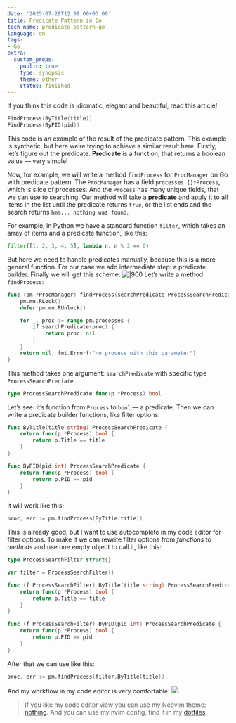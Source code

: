 ```yaml
---
date: '2025-07-29T12:09:00+03:00'
title: Predicate Pattern in Go
tech_name: predicate-pattern-go
language: en
tags:
- Go
extra:
  custom_props:
    public: true
    type: synopsis
    theme: other
    status: finished
---
```


If you think this code is idiomatic, elegant and beautiful, read this article!
```go
FindProcess(ByTitle(title))
FindProcess(ByPID(pid))
```
This code is an example of the result of the predicate pattern. This example is synthetic, but here we’re trying to achieve a similar result here. Firstly, let’s figure out the predicate. **Predicate** is a function, that returns a boolean value — very simple! 

Now, for example, we will write a method `findProcess` for `ProcManager` on Go with predicate pattern. The `ProcManager` has a field `processes []*Process`, which is slice of processes. And the `Process` has many unique fields, that we can use to searching. Our method will take a **predicate** and apply it to all items in the list until the predicate returns `true`, or the list ends and the search returns `hmm... nothing was found`.

For example, in Python we have a standard function `filter`, which takes an array of items and a predicate function, like this:
```python
filter([1, 2, 3, 4, 5], lambda n: n % 2 == 0)
```
But here we need to handle predicates manually, because this is a more general function. For our case we add intermediate step: a predicate builder. Finally we will get this scheme:
![|900](/images/predicate-pattern-schema.svg)
Let’s write a method `findProcess`:
```go
func (pm *ProcManager) findProcess(searchPredicate ProcessSearchPredicate) (*Process, error) {
	pm.mu.RLock()
	defer pm.mu.RUnlock()

	for _, proc := range pm.processes {
		if searchPredicate(proc) {
			return proc, nil
		}
	}
	return nil, fmt.Errorf("no process with this parameter")
}
```
This method takes one argument: `searchPredicate` with specific type `ProcessSearchPreciate`:
```go
type ProcessSearchPredicate func(p *Process) bool
```
Let’s see: it’s function from `Process` to `bool` — a predicate. Then we can write a predicate builder functions, like filter options:
```go
func ByTitle(title string) ProcessSearchPredicate {
	return func(p *Process) bool {
		return p.Title == title
	}
}

func ByPID(pid int) ProcessSearchPredicate {
	return func(p *Process) bool {
		return p.PID == pid
	}
}
```
It will work like this:
```go
proc, err := pm.findProcess(ByTitle(title))
```
This is already good, but I want to use autocomplete in my code editor for filter options. To make it we can rewrite filter options from *functions* to *methods* and use one empty object to call it, like this:
```go
type ProcessSearchFilter struct{}

var filter = ProcessSearchFilter{}

func (f ProcessSearchFilter) ByTitle(title string) ProcessSearchPredicate {
	return func(p *Process) bool {
		return p.Title == title
	}
}

func (f ProcessSearchFilter) ByPID(pid int) ProcessSearchPredicate {
	return func(p *Process) bool {
		return p.PID == pid
	}
}
```
After that we can use like this:
```go
proc, err := pm.findProcess(filter.ByTitle(title))
```
And my workflow in my code editor is very comfortable:
![](/images/predicate-pattern-demo.gif)

>If you like my code editor view you can use my Neovim theme: [nothing](https://github.com/alchemmist/nothing.nvim). And you can use my nvim config, find it in my [dotfiles](https://github.com/alchemmist/dotfiles)

